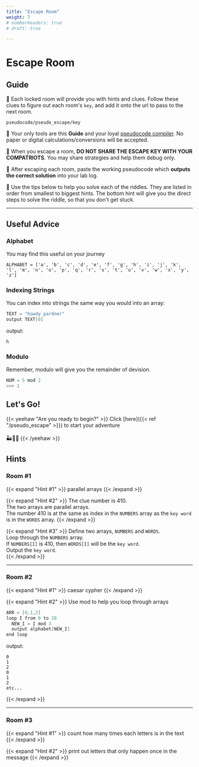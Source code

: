 ```yaml
---
title: "Escape Room"
weight: 7
# numberHeaders: true
# draft: true

---
```


# Escape Room

## Guide

🤠 Each locked room will provide you with hints and clues. Follow these clues to figure out each room's `key`, and add it onto the url to pass to the next room.    

```shell
pseudocode/pseudo_escape/key
```


🤠 Your only tools are this **Guide** and your loyal [pseudocode compiler](http://ibcomp.fis.edu/pseudocode/pcode.html). No paper or digital calculations/conversions will be accepted.   

🤠 When you escape a room, **DO NOT SHARE THE ESCAPE KEY WITH YOUR COMPATRIOTS**. You may share strategies and help them debug only.     

🤠 After escaping each room, paste the working pseudocode which **outputs the correct solution** into your lab log.

🤠 Use the tips below to help you solve each of the riddles. They are listed in order from smallest to biggest hints. The bottom hint will give you the direct steps to solve the riddle, so that you don't get stuck.

---

## Useful Advice

### Alphabet
You may find this useful on your journey
```shell
ALPHABET = ['a', 'b', 'c', 'd', 'e', 'f', 'g', 'h', 'i', 'j', 'k', 'l', 'm', 'n', 'o', 'p', 'q', 'r', 's', 't', 'u', 'v', 'w', 'x', 'y', 'z']
```

### Indexing Strings
You can index into strings the same way you would into an array:
```java
TEXT = "howdy pardner"
output TEXT[0]
```
output:
```shell
h
```

### Modulo

Remember, modulo will give you the remainder of devision. 
```java
NUM = 5 mod 2
>>> 1
```


## Let's Go!
{{< yeehaw "Are you ready to begin?" >}}
 Click [here]({{< ref "/pseudo_escape" >}}) to start your adventure
 <br>
 <br>
 🏜🐄🌵
{{< /yeehaw >}}

## Hints
### Room #1

{{< expand "Hint #1" >}}
parallel arrays
{{< /expand >}}

{{< expand "Hint #2" >}}
The clue number is 410.     
The two arrays are parallel arrays.    
The number 410 is at the same as index in the `NUMBERS` array as the `key word` is in the `WORDS` array.
{{< /expand >}}

{{< expand "Hint #3" >}}
Define two arrays, `NUMBERS` and `WORDS`.   
Loop through the `NUMBERS` array.   
If `NUMBERS[I]` is 410, then `WORDS[I]` will be the `key word`.    
Output the `key word`.   
{{< /expand >}}

---

### Room #2

{{< expand "Hint #1" >}}
caesar cypher
{{< /expand >}}


{{< expand "Hint #2" >}}
Use mod to help you loop through arrays
```java
ARR = [0,1,2]
loop I from 0 to 20
  NEW_I = I mod 3
  output alphabet[NEW_I]
end loop
```
output:
```shell
0
1
2
0
1
2
etc...
```
{{< /expand >}}

---

### Room #3

{{< expand "Hint #1" >}}
count how many times each letters is in the text
{{< /expand >}}

{{< expand "Hint #2" >}}
print out letters that only happen once in the message
{{< /expand >}}